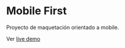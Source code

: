 # Mobile First
Proyecto de maquetación orientado a mobile.


Ver [live demo](https://pahoalapizco.github.io/mobile-first/)

